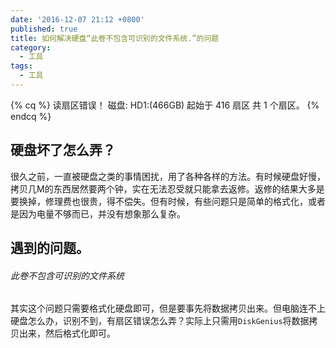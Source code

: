 ```yaml
---
date: '2016-12-07 21:12 +0800'
published: true
title: 如何解决硬盘“此卷不包含可识别的文件系统.”的问题
category:
  - 工具
tags:
  - 工具
---
```

{% cq %} 读扇区错误！ 磁盘: HD1:(466GB) 起始于 416 扇区 共 1 个扇区。 {% endcq %}

## 硬盘坏了怎么弄？

很久之前，一直被硬盘之类的事情困扰，用了各种各样的方法。有时候硬盘好慢，拷贝几M的东西居然要两个钟，实在无法忍受就只能拿去返修。返修的结果大多是要换掉，修理费也很贵，得不偿失。但有时候，有些问题只是简单的格式化，或者是因为电量不够而已，并没有想象那么复杂。

## 遇到的问题。

###### 此卷不包含可识别的文件系统

其实这个问题只需要格式化硬盘即可，但是要事先将数据拷贝出来。但电脑连不上硬盘怎么办，识别不到，有扇区错误怎么弄？实际上只需用`DiskGenius`将数据拷贝出来，然后格式化即可。
